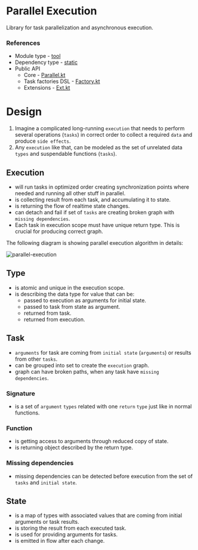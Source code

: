 # Parallel Execution

Library for task parallelization and asynchronous execution.

### References

* Module type - [tool](../../docs/architecture.md#tool)
* Dependency type - [static](../../docs/architecture.md#static_dependencies)
* Public API
    * Core - [Parallel.kt](./src/main/kotlin/flank/exection/parallel/Parallel.kt)
    * Task factories DSL - [Factory.kt](./src/main/kotlin/flank/exection/parallel/Factory.kt)
    * Extensions - [Ext.kt](./src/main/kotlin/flank/exection/parallel/Ext.kt)

# Design

1. Imagine a complicated long-running `execution` that needs to perform several operations (`tasks`) in correct order to collect a required `data` and produce `side effects`.
2. Any `execution` like that, can be modeled as the set of unrelated data `types` and suspendable functions (`tasks`).

## Execution

* will run tasks in optimized order creating synchronization points where needed and running all other stuff in parallel.
* is collecting result from each task, and accumulating it to state.
* is returning the flow of realtime state changes.
* can detach and fail if set of `tasks` are creating broken graph with `missing dependencies`.
* Each task in execution scope must have unique return type. This is crucial for producing correct graph.

The following diagram is showing parallel execution algorithm in details:

![parallel-execution](http://www.plantuml.com/plantuml/proxy?cache=no&fmt=svg&src=https://raw.githubusercontent.com/Flank/flank/2001_Implement_tool_for_parallel_execution/docs/hld/parallel-execution.puml)

## Type

* is atomic and unique in the execution scope.
* is describing the data type for value that can be:
    * passed to execution as arguments for initial state. 
    * passed to task from state as argument.
    * returned from task.
    * returned from execution.

## Task

* `arguments` for task are coming from `initial state` (`arguments`) or results from other `tasks`.
* can be grouped into set to create the `execution` graph.
* graph can have broken paths, when any task have `missing dependencies`.

### Signature

* is a set of `argument` `types` related with one `return` `type` just like in normal functions.

### Function

* is getting access to arguments through reduced copy of state.
* is returning object described by the return type.

### Missing dependencies

* missing dependencies can be detected before execution from the set of `tasks` and `initial state`.

## State

* is a map of types with associated values that are coming from initial arguments or task results.
* is storing the result from each executed task.
* is used for providing arguments for tasks.
* is emitted in flow after each change. 
